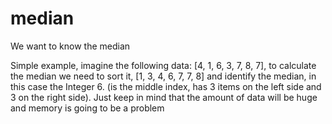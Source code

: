 # median
We want to know the median

Simple example, imagine the following data: [4, 1, 6, 3, 7, 8, 7], to calculate the median
we need to sort it, [1, 3, 4, 6, 7, 7, 8] and identify the median, in this case the Integer 6.
(is the middle index, has 3 items on the left side and 3 on the right side). Just keep in mind that
the amount of data will be huge and memory is going to be a problem
